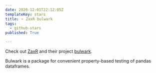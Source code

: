 ```yaml
---
date: 2020-12-01T22:12:05Z
templateKey: stars
title: ⭐ ZaxR bulwark
tags:
  - github-stars
published: True

---
```


Check out [ZaxR](https://github.com/ZaxR) and their project [bulwark](https://github.com/ZaxR/bulwark).

Bulwark is a package for convenient property-based testing of pandas dataframes.
